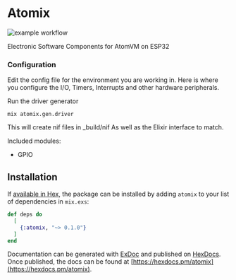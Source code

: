 # Atomix
![example workflow](https://github.com/taguniversalmachine/atomix/actions/workflows/elixir.yml/badge.svg)

Electronic Software Components for AtomVM on ESP32

### Configuration
Edit the config file for the environment you are working in.
Here is where you configure the I/O, Timers, Interrupts and other hardware peripherals.

Run the driver generator 

`mix atomix.gen.driver `

This will create nif files in _build/nif 
As well as the Elixir interface to match.

Included modules:

* GPIO

## Installation

If [available in Hex](https://hex.pm/docs/publish), the package can be installed
by adding `atomix` to your list of dependencies in `mix.exs`:

```elixir
def deps do
  [
    {:atomix, "~> 0.1.0"}
  ]
end
```

Documentation can be generated with [ExDoc](https://github.com/elixir-lang/ex_doc)
and published on [HexDocs](https://hexdocs.pm). Once published, the docs can
be found at [https://hexdocs.pm/atomix](https://hexdocs.pm/atomix).

